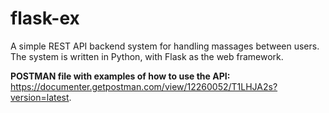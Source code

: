 # flask-ex

A simple REST API backend system for handling massages between users. </br>
The system is written in Python, with Flask as the web framework. </br>

**POSTMAN file with examples of how to use the API:** <br/>
https://documenter.getpostman.com/view/12260052/T1LHJA2s?version=latest.
